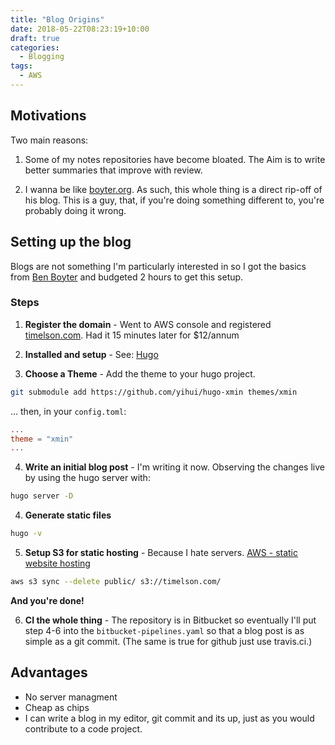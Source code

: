 ```yaml
---
title: "Blog Origins"
date: 2018-05-22T08:23:19+10:00
draft: true
categories:
  - Blogging
tags:
  - AWS
---
```


## Motivations

Two main reasons:

1. Some of my notes repositories have become bloated.  The Aim is to write better summaries that improve with review.

2. I wanna be like [boyter.org](http://boyter.org). As such, this whole thing is a direct rip-off of his blog.  This is a guy, that, if you're doing something different to, you're probably doing it wrong.

## Setting up the blog

Blogs are not something I'm particularly interested in so I got the basics from [Ben Boyter](http://boyter.org) and budgeted 2 hours to get this setup.

### Steps

1.  **Register the domain** -
Went to AWS console and registered [timelson.com](timelson.com).  Had it 15 minutes later for $12/annum

2. **Installed and setup** -
See: [Hugo](https://gohugo.io/getting-started/quick-start/)

3. **Choose a Theme** -
Add the theme to your hugo project.
```bash
git submodule add https://github.com/yihui/hugo-xmin themes/xmin
```
... then, in your `config.toml`:
```toml
...
theme = "xmin"
...
```

4. **Write an initial blog post** -
I'm writing it now.  Observing the changes live by using the hugo server with:
```bash
hugo server -D
```

4. **Generate static files**
```bash
hugo -v
```

5. **Setup S3 for static hosting** - Because I hate servers.
[AWS - static website hosting](https://docs.aws.amazon.com/AmazonS3/latest/dev/website-hosting-custom-domain-walkthrough.html)
```bash
aws s3 sync --delete public/ s3://timelson.com/
```
**And you're done!**

6. **CI the whole thing** -
The repository is in Bitbucket so eventually I'll put step 4-6 into the `bitbucket-pipelines.yaml` so that a blog post is as simple as a git commit.
(The same is true for github just use travis.ci.)

## Advantages

- No server managment
- Cheap as chips
- I can write a blog in my editor, git commit and its up, just as you would contribute to a code project.
